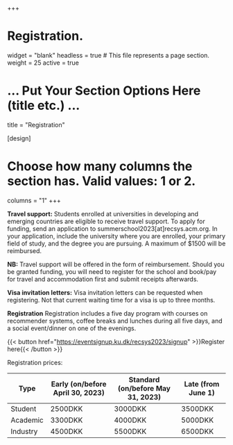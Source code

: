 +++
# Registration.
widget = "blank"
headless = true  # This file represents a page section.
weight = 25
active = true 

# ... Put Your Section Options Here (title etc.) ...
title = "Registration"

[design]
  # Choose how many columns the section has. Valid values: 1 or 2.
  columns = "1"
+++

**Travel support:** Students enrolled at universities in developing and emerging countries are eligible to receive travel support. To apply for funding, send an application to summerschool2023[at]recsys.acm.org. In your application, include the university where you are enrolled, your primary field of study, and the degree you are pursuing. A maximum of $1500 will be reimbursed. 

**NB:** Travel support will be offered in the form of reimbursement. Should you be granted funding, you will need to register for the school and book/pay for travel and accommodation first and submit receipts afterwards.

**Visa invitation letters:** Visa invitation letters can be requested when registering. Not that current waiting time for a visa is up to three months.


**Registration**
Registration includes a five day program with courses on recommender systems, coffee breaks and lunches during all five days, and a social event/dinner on one of the evenings.




{{< button href="https://eventsignup.ku.dk/recsys2023/signup" >}}Register here{{< /button >}}
<br>





Registration prices:

| Type     | Early (on/before April 30, 2023)| Standard (on/before May 31, 2023) | Late (from June 1)|
|----------|---------------------------------|-----------------------------------|-------------------|
| Student  | 2500DKK                         | 3000DKK                           | 3500DKK           |
| Academic | 3300DKK                         | 4000DKK                           | 5000DKK           |
| Industry | 4500DKK                         | 5500DKK                           | 6500DKK           |

